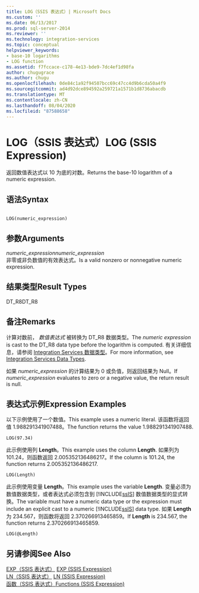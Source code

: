 ```yaml
---
title: LOG（SSIS 表达式）| Microsoft Docs
ms.custom: ''
ms.date: 06/13/2017
ms.prod: sql-server-2014
ms.reviewer: ''
ms.technology: integration-services
ms.topic: conceptual
helpviewer_keywords:
- base-10 logarithms
- LOG function
ms.assetid: f7fccace-c178-4e13-bde9-7dc4ef1d98fa
author: chugugrace
ms.author: chugu
ms.openlocfilehash: 0de84c1a92f94507bcc69c47cc4d9b6cda50a4f9
ms.sourcegitcommit: ad4d92dce894592a259721a1571b1d8736abacdb
ms.translationtype: MT
ms.contentlocale: zh-CN
ms.lasthandoff: 08/04/2020
ms.locfileid: "87588658"
---
```

# <a name="log-ssis-expression"></a><span data-ttu-id="bcd12-102">LOG（SSIS 表达式）</span><span class="sxs-lookup"><span data-stu-id="bcd12-102">LOG (SSIS Expression)</span></span>
  <span data-ttu-id="bcd12-103">返回数值表达式以 10 为底的对数。</span><span class="sxs-lookup"><span data-stu-id="bcd12-103">Returns the base-10 logarithm of a numeric expression.</span></span>  
  
## <a name="syntax"></a><span data-ttu-id="bcd12-104">语法</span><span class="sxs-lookup"><span data-stu-id="bcd12-104">Syntax</span></span>  
  
```  
  
LOG(numeric_expression)  
```  
  
## <a name="arguments"></a><span data-ttu-id="bcd12-105">参数</span><span class="sxs-lookup"><span data-stu-id="bcd12-105">Arguments</span></span>  
 <span data-ttu-id="bcd12-106">*numeric_expression*</span><span class="sxs-lookup"><span data-stu-id="bcd12-106">*numeric_expression*</span></span>  
 <span data-ttu-id="bcd12-107">非零或非负数值的有效表达式。</span><span class="sxs-lookup"><span data-stu-id="bcd12-107">Is a valid nonzero or nonnegative numeric expression.</span></span>  
  
## <a name="result-types"></a><span data-ttu-id="bcd12-108">结果类型</span><span class="sxs-lookup"><span data-stu-id="bcd12-108">Result Types</span></span>  
 <span data-ttu-id="bcd12-109">DT_R8</span><span class="sxs-lookup"><span data-stu-id="bcd12-109">DT_R8</span></span>  
  
## <a name="remarks"></a><span data-ttu-id="bcd12-110">备注</span><span class="sxs-lookup"><span data-stu-id="bcd12-110">Remarks</span></span>  
 <span data-ttu-id="bcd12-111">计算对数前， *数值表达式* 被转换为 DT_R8 数据类型。</span><span class="sxs-lookup"><span data-stu-id="bcd12-111">The *numeric expression* is cast to the DT_R8 data type before the logarithm is computed.</span></span> <span data-ttu-id="bcd12-112">有关详细信息，请参阅 [Integration Services 数据类型](../data-flow/integration-services-data-types.md)。</span><span class="sxs-lookup"><span data-stu-id="bcd12-112">For more information, see [Integration Services Data Types](../data-flow/integration-services-data-types.md).</span></span>  
  
 <span data-ttu-id="bcd12-113">如果 *numeric_expression* 的计算结果为 0 或负值，则返回结果为 Null。</span><span class="sxs-lookup"><span data-stu-id="bcd12-113">If *numeric_expression* evaluates to zero or a negative value, the return result is null.</span></span>  
  
## <a name="expression-examples"></a><span data-ttu-id="bcd12-114">表达式示例</span><span class="sxs-lookup"><span data-stu-id="bcd12-114">Expression Examples</span></span>  
 <span data-ttu-id="bcd12-115">以下示例使用了一个数值。</span><span class="sxs-lookup"><span data-stu-id="bcd12-115">This example uses a numeric literal.</span></span> <span data-ttu-id="bcd12-116">该函数将返回值 1.988291341907488。</span><span class="sxs-lookup"><span data-stu-id="bcd12-116">The function returns the value 1.988291341907488.</span></span>  
  
```  
LOG(97.34)  
```  
  
 <span data-ttu-id="bcd12-117">此示例使用列 **Length**。</span><span class="sxs-lookup"><span data-stu-id="bcd12-117">This example uses the column **Length**.</span></span> <span data-ttu-id="bcd12-118">如果列为 101.24，则函数返回 2.005352136486217。</span><span class="sxs-lookup"><span data-stu-id="bcd12-118">If the column is 101.24, the function returns 2.005352136486217.</span></span>  
  
```  
LOG(Length)   
```  
  
 <span data-ttu-id="bcd12-119">此示例使用变量 **Length**。</span><span class="sxs-lookup"><span data-stu-id="bcd12-119">This example uses the variable **Length**.</span></span> <span data-ttu-id="bcd12-120">变量必须为数值数据类型，或者表达式必须包含到 [!INCLUDE[ssIS](../../includes/ssis-md.md)] 数值数据类型的显式转换。</span><span class="sxs-lookup"><span data-stu-id="bcd12-120">The variable must have a numeric data type or the expression must include an explicit cast to a numeric [!INCLUDE[ssIS](../../includes/ssis-md.md)] data type.</span></span> <span data-ttu-id="bcd12-121">如果 **Length** 为 234.567，则函数将返回 2.370266913465859。</span><span class="sxs-lookup"><span data-stu-id="bcd12-121">If **Length** is 234.567, the function returns 2.370266913465859.</span></span>  
  
```  
LOG(@Length)   
```  
  
## <a name="see-also"></a><span data-ttu-id="bcd12-122">另请参阅</span><span class="sxs-lookup"><span data-stu-id="bcd12-122">See Also</span></span>  
 <span data-ttu-id="bcd12-123">[EXP（SSIS 表达式）](exp-ssis-expression.md) </span><span class="sxs-lookup"><span data-stu-id="bcd12-123">[EXP &#40;SSIS Expression&#41;](exp-ssis-expression.md) </span></span>  
 <span data-ttu-id="bcd12-124">[LN（SSIS 表达式）](ln-ssis-expression.md) </span><span class="sxs-lookup"><span data-stu-id="bcd12-124">[LN &#40;SSIS Expression&#41;](ln-ssis-expression.md) </span></span>  
 [<span data-ttu-id="bcd12-125">函数（SSIS 表达式）</span><span class="sxs-lookup"><span data-stu-id="bcd12-125">Functions &#40;SSIS Expression&#41;</span></span>](functions-ssis-expression.md)  
  
  

